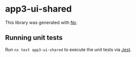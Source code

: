 # app3-ui-shared

This library was generated with [Nx](https://nx.dev).

## Running unit tests

Run `nx test app3-ui-shared` to execute the unit tests via [Jest](https://jestjs.io).
